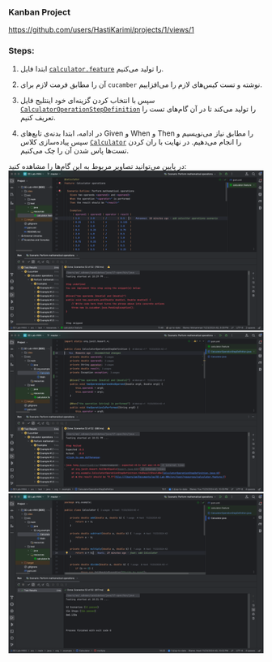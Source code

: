 ### Kanban Project
https://github.com/users/HastiKarimi/projects/1/views/1

### Steps:
1. ابتدا فایل
   [`calculator.feature`](./src/test/resources/calculator.feature)
را تولید می‌کنیم.

2. آن را مطابق فرمت لازم برای
`cucamber`
نوشته و تست کیس‌های لازم را می‌افزاییم. 

3. سپس با انتخاب کردن گزینه‌ای خود اینتلیج فایل 
[`CalculatorOperationStepDefinition`](./src/test/java/org/example/CalculatorOperationStepDefinition.java)
را تولید می‌کند تا در آن گام‌های تست را تعریف کنیم.

4. در ادامه، ابتدا بدنه‌ی تابع‌های 
Given
و When
و Then
را مطابق نیاز می‌نویسیم و سپس پیاده‌سازی کلاس
[`Calculator`](./src/main/java/org/example/Calculator.java)
را انجام می‌دهیم.
در نهایت با ران کردن تست‌ها پاس شدن آن را چک می‌کنیم.

در پایین  می‌توانید تصاویر مربوط به این گام‌ها را مشاهده کنید:
<img src="screenshots/first.png">
<img src="screenshots/second.png">
<img src="screenshots/third.png">
